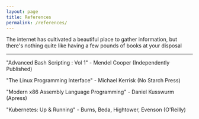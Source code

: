 ```yaml
---
layout: page
title: References
permalink: /references/
---
```

<p>The internet has cultivated a beautiful place to gather information, but there's nothing quite like having a few pounds of books at your disposal</p>
<hr>
<p>"Advanced Bash Scripting : Vol 1" - Mendel Cooper (Independently Published)</p>
<p>"The Linux Programming Interface" - Michael Kerrisk (No Starch Press)</p>
<p>"Modern x86 Assembly Language Programming" - Daniel Kusswurm (Apress)</p>
<p>"Kubernetes: Up & Running" - Burns, Beda, Hightower, Evenson (O'Reilly)</p>
